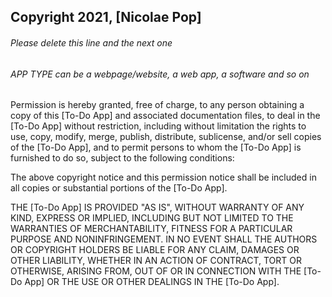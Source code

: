 ## Copyright 2021, [Nicolae Pop]

###### Please delete this line and the next one

###### APP TYPE can be a webpage/website, a web app, a software and so on

Permission is hereby granted, free of charge, to any person obtaining a copy of this [To-Do App] and associated documentation files, to deal in the [To-Do App] without restriction, including without limitation the rights to use, copy, modify, merge, publish, distribute, sublicense, and/or sell copies of the [To-Do App], and to permit persons to whom the [To-Do App] is furnished to do so, subject to the following conditions:

The above copyright notice and this permission notice shall be included in all copies or substantial portions of the [To-Do App].

THE [To-Do App] IS PROVIDED "AS IS", WITHOUT WARRANTY OF ANY KIND, EXPRESS OR IMPLIED, INCLUDING BUT NOT LIMITED TO THE WARRANTIES OF MERCHANTABILITY, FITNESS FOR A PARTICULAR PURPOSE AND NONINFRINGEMENT. IN NO EVENT SHALL THE AUTHORS OR COPYRIGHT HOLDERS BE LIABLE FOR ANY CLAIM, DAMAGES OR OTHER LIABILITY, WHETHER IN AN ACTION OF CONTRACT, TORT OR OTHERWISE, ARISING FROM, OUT OF OR IN CONNECTION WITH THE [To-Do App] OR THE USE OR OTHER DEALINGS IN THE [To-Do App].
